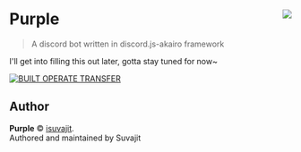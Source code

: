 # Purple <img src="https://cdn.discordapp.com/avatars/526971716711350273/df4891e105916a637d52d0014de03e76.webp" align="right">
> A discord bot written in discord.js-akairo framework

I'll get into filling this out later, gotta stay tuned for now~

[![BUILT OPERATE TRANSFER](https://discordapp.com/api/guilds/524672414261444623/embed.png?style=banner)](https://discord.gg/PuGpC8W)

## Author

**Purple** © [isuvajit](https://github.com/isuvajit).  
Authored and maintained by Suvajit
